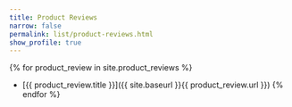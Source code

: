```yaml
---
title: Product Reviews
narrow: false
permalink: list/product-reviews.html
show_profile: true
---
```


{% for product_review in site.product_reviews %}
- [{{ product_review.title }}]({{ site.baseurl }}{{ product_review.url }})
{% endfor %}
